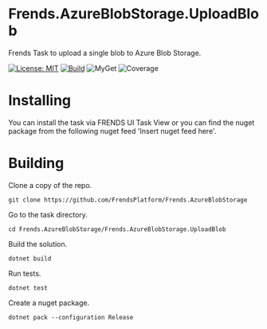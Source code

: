 # Frends.AzureBlobStorage.UploadBlob
Frends Task to upload a single blob to Azure Blob Storage.

[![License: MIT](https://img.shields.io/badge/License-MIT-green.svg)](https://opensource.org/licenses/MIT) 
[![Build](https://github.com/FrendsPlatform/Frends.AzureBlobStorage/actions/workflows/UploadBlob_build_and_test_on_main.yml/badge.svg)](https://github.com/FrendsPlatform/Frends.AzureBlobStorage/actions)
![MyGet](https://img.shields.io/myget/frends-tasks/v/Frends.AzureBlobStorage.UploadBlob)
![Coverage](https://app-github-custom-badges.azurewebsites.net/Badge?key=FrendsPlatform/Frends.AzureBlobStorage/Frends.AzureBlobStorage.UploadBlob|main)

# Installing

You can install the task via FRENDS UI Task View or you can find the nuget package from the following nuget feed 'Insert nuget feed here'.

# Building

Clone a copy of the repo.

`git clone https://github.com/FrendsPlatform/Frends.AzureBlobStorage`

Go to the task directory.

`cd Frends.AzureBlobStorage/Frends.AzureBlobStorage.UploadBlob`

Build the solution.

`dotnet build`

Run tests.

`dotnet test`

Create a nuget package.

`dotnet pack --configuration Release`
